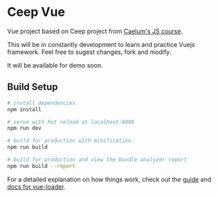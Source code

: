 # Ceep Vue

Vue project based on Ceep project from [Caelum's JS course](https://www.caelum.com.br/curso-javascript-jquery). 

This will be in constantly development to learn and practice Vuejs framework. Feel free to sugest changes, fork and modify.

It will be available for demo soon.

## Build Setup

``` bash
# install dependencies
npm install

# serve with hot reload at localhost:8080
npm run dev

# build for production with minification
npm run build

# build for production and view the bundle analyzer report
npm run build --report
```

For a detailed explanation on how things work, check out the [guide](http://vuejs-templates.github.io/webpack/) and [docs for vue-loader](http://vuejs.github.io/vue-loader).

